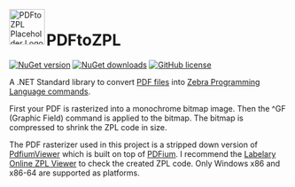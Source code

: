 <img src="https://www.nuget.org/Content/gallery/img/default-package-icon.svg" align="left" width="64" height="64" alt="PDFtoZPL Placeholder Logo">

# PDFtoZPL
[![NuGet version](https://img.shields.io/nuget/v/PDFtoZPL.svg?style=flat-square)](https://www.nuget.org/packages/PDFtoZPL/)
[![NuGet downloads](https://img.shields.io/nuget/dt/PDFtoZPL.svg?style=flat-square)](https://www.nuget.org/packages/PDFtoZPL/)
[![GitHub license](https://img.shields.io/github/license/sungaila/PDFtoZPL?style=flat-square)](https://github.com/sungaila/PDFtoZPL/blob/master/LICENSE)

A .NET Standard library to convert [PDF files](https://en.wikipedia.org/wiki/PDF) into [Zebra Programming Language commands](https://en.wikipedia.org/wiki/Zebra_(programming_language)).

First your PDF is rasterized into a monochrome bitmap image. Then the ^GF (Graphic Field) command is applied to the bitmap. The bitmap is compressed to shrink the ZPL code in size.

The PDF rasterizer used in this project is a stripped down version of [PdfiumViewer](https://github.com/pvginkel/PdfiumViewer) which is built on top of [PDFium](https://pdfium.googlesource.com/pdfium/). I recommend the [Labelary Online ZPL Viewer](http://labelary.com/viewer.html) to check the created ZPL code. Only Windows x86 and x86-64 are supported as platforms.
